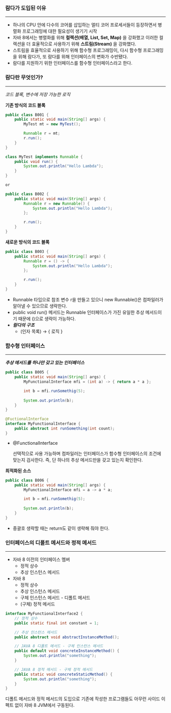 ### 람다가 도입된 이유

---
- 하나의 CPU 안에 다수의 코어를 삽입하는 멀티 코어 프로세서들이 등장하면서 병렬화 프로그래밍에 대한 필요성이 생기기 시작
- 자바 8에서는 병렬화를 위해 **컬렉션(배열, List, Set, Map)** 을 강화했고 이러한 컬렉션을 더 효율적으로 사용하기 위해 **스트림(Stream)** 을 강화했다.
- 스트림을 효율적으로 사용하기 위해 함수형 프로그래밍이, 다시 함수형 프로그래밍을 위해 람다가, 또 람다를 위해 인터페이스의 변화가 수반됐다.
- 람다를 지원하기 위한 인터페이스를 함수형 인터페이스라고 한다.

### 람다란 무엇인가?

---
*코드 블록, 변수에 저장 가능한 로직*

**기존 방식의 코드 블록**
```java
public class B001 {
	public static void main(String[] args) {
		MyTest mt = new MyTest();

		Runnable r = mt;
		r.run();
	}
}

class MyTest implements Runnable {
	public void run() {
		System.out.println("Hello Lambda");
	}
}

or

public class B002 {
	public static void main(String[] args) {
		Runnable r = new Runnable() {
			System.out.println("Hello Lambda");
		};

		r.run();
	}
}
```

**새로운 방식의 코드 블록**

```java
public class B003 {
	public static void main(String[] args) {
		Runnable r = () -> {
			System.out.println("Hello Lambda");
		};

		r.run();
	}
}
```

- Runnable 타입으로 참조 변수 r을 만들고 있으니 new Runnable()은 컴파일러가 알아낼 수 있으므로 생략한다.
- public void run() 메서드는 Runnable 인터페이스가 가진 유일한 추상 메서드이기 때문에 ()으로 생략이 가능하다.
- **_람다의 구조_**
    - (인자 목록) → { 로직 }

### 함수형 인터페이스

---
***추상 메서드를 하나만 갖고 있는 인터페이스***

```java
public class B005 {
	public static void main(String[] args) {
		MyFunctionalInterface mfi = (int a) -> { return a * a };

		int b = mfi.runSomethig(5);
		
		System.out.println(b);
	}
}

@FuctionalInterface
interface MyFunctionalInterface {
	public abstract int runSomething(int count);
}
```

- @FunctionalInterface

  선택적으로 사용 가능하며 컴파일러는 인터페이스가 함수형 인터페이스의 조건에 맞는지 검사한다. 즉, 단 하나의 추상 메서드만을 갖고 있는지 확인한다.

**최적화된 소스**

```java
public class B006 {
	public static void main(String[] args) {
		MyFunctionalInterface mfi = a -> a * a;

		int b = mfi.runSomethig(5);
		
		System.out.println(b);
	}
}
```

- 중괄호 생략할 때는 return도 같이 생략해 줘야 한다.


### 인터페이스의 디폴트 메서드와 정적 메서드

---
- 자바 8 이전의 인터페이스 멤버
    - 정적 상수
    - 추상 인스턴스 메서드
- 자바 8
    - 정적 상수
    - 추상 인스턴스 메서드
    - 구체 인스턴스 메서드 - 디폴트 메서드
    - (구체) 정적 메서드

```java
interface MyFunctionalInterface2 {
	// 정적 상수
	public static final int constant = 1;

	// 추상 인스턴스 메서드
	public abstract void abstractInstanceMethod();

	// JAVA 8 디폴트 메서드 - 구체 인스턴스 메서드
	public default void concreteInstanceMethod() {
		System.out.println("something");
	}

	// JAVA 8 정적 메서드 - 구체 정적 메서드
	public static void concreteStaticMethod() {
		System.out.println("something");
	}
}
```
디폴트 메서드와 정적 메서드의 도입으로 기존에 작성한 프로그램들도 아무런 사이드 이펙트 없이 자바 8 JVM에서 구동된다.

